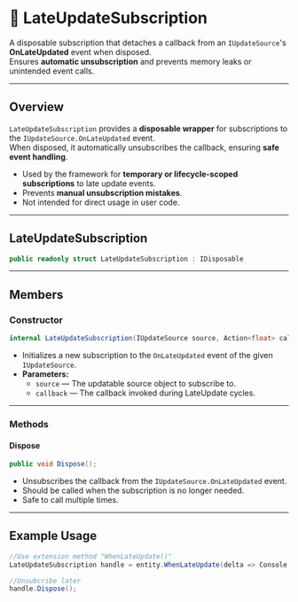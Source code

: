 # 🧩 LateUpdateSubscription

A disposable subscription that detaches a callback from an `IUpdateSource`'s **OnLateUpdated** event when disposed.  
Ensures **automatic unsubscription** and prevents memory leaks or unintended event calls.

---

## Overview
`LateUpdateSubscription` provides a **disposable wrapper** for subscriptions to the `IUpdateSource.OnLateUpdated` event.  
When disposed, it automatically unsubscribes the callback, ensuring **safe event handling**.

- Used by the framework for **temporary or lifecycle-scoped subscriptions** to late update events.
- Prevents **manual unsubscription mistakes**.
- Not intended for direct usage in user code.

---

## LateUpdateSubscription
```csharp
public readonly struct LateUpdateSubscription : IDisposable
```
---

## Members

### Constructor
```csharp
internal LateUpdateSubscription(IUpdateSource source, Action<float> callback)
```
- Initializes a new subscription to the `OnLateUpdated` event of the given `IUpdateSource`.
- **Parameters:**
    - `source` — The updatable source object to subscribe to.
    - `callback` — The callback invoked during LateUpdate cycles.

---

### Methods

#### Dispose
```csharp
public void Dispose();
```
- Unsubscribes the callback from the `IUpdateSource.OnLateUpdated` event.
- Should be called when the subscription is no longer needed.
- Safe to call multiple times.

---

## Example Usage
```csharp
//Use extension method "WhenLateUpdate()"
LateUpdateSubscription handle = entity.WhenLateUpdate(delta => Console.WriteLine($"Entity late updated: {delta}"));

//Unsubcribe later
handle.Dispose();
```